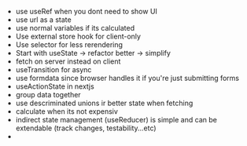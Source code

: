 - use useRef when you dont need to show UI
- use url as a state
- use normal variables if its calculated
- Use external store hook for client-only
- Use selector for less rerendering 
- Start with useState -> refactor better -> simplify
- fetch on server instead on client 
- useTransition for async
- use formdata since browser handles it if you're just submitting forms
- useActionState in nextjs
- group data together
- use descriminated unions ir better state when fetching
- calculate when its not expensiv
- indirect state management (useReducer) is simple and can be extendable (track changes, testability...etc)
- 


